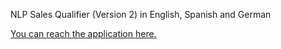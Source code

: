 NLP Sales Qualifier (Version 2) in English, Spanish and German

[You can reach the application here.](https://hvshah1991-nlpsalesqualifierv2-nlp-3j6pow.streamlit.app/)
